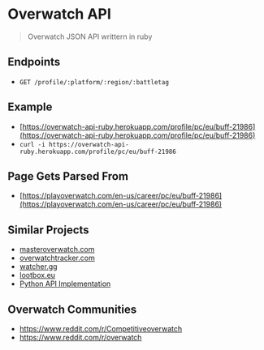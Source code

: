 # Overwatch API
> Overwatch JSON API writtern in ruby

## Endpoints
- `GET /profile/:platform/:region/:battletag`

## Example
- [https://overwatch-api-ruby.herokuapp.com/profile/pc/eu/buff-21986](https://overwatch-api-ruby.herokuapp.com/profile/pc/eu/buff-21986)
- `curl -i https://overwatch-api-ruby.herokuapp.com/profile/pc/eu/buff-21986`

## Page Gets Parsed From
- [https://playoverwatch.com/en-us/career/pc/eu/buff-21986](https://playoverwatch.com/en-us/career/pc/eu/buff-21986)

## Similar Projects
- [masteroverwatch.com](http://masteroverwatch.com/)
- [overwatchtracker.com](http://overwatchtracker.com)
- [watcher.gg](http://watcher.gg)
- [lootbox.eu](https://lootbox.eu/)
- [Python API Implementation](https://github.com/SunDwarf/OWAPI)

## Overwatch Communities
- https://www.reddit.com/r/Competitiveoverwatch
- https://www.reddit.com/r/overwatch
